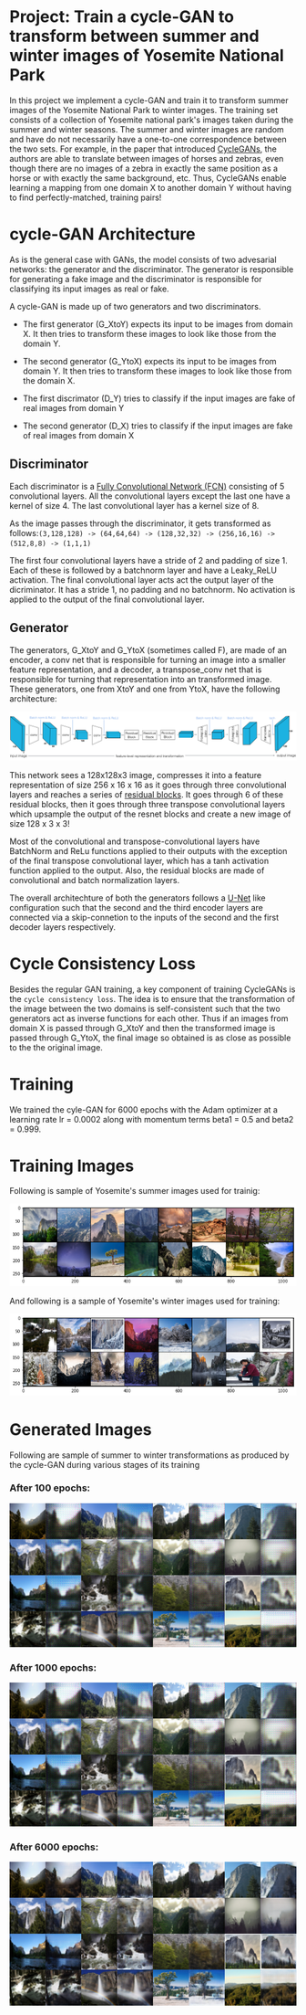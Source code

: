 # Project: Train a cycle-GAN to transform between summer and winter images of Yosemite National Park

In this project we implement a cycle-GAN and train it to transform summer images of the Yosemite National Park to winter images. The training set consists of a collection of Yosemite national park's images taken during the summer and winter seasons. The summer and winter images are random and have do not necessarily have a one-to-one correspondence between the two sets. For example, in the paper that introduced [CycleGANs](https://arxiv.org/abs/1703.10593), the authors are able to translate between images of horses and zebras, even though there are no images of a zebra in exactly the same position as a horse or with exactly the same background, etc. Thus, CycleGANs enable learning a mapping from one domain X to another domain Y without having to find perfectly-matched, training pairs!

# cycle-GAN Architecture

As is the general case with GANs, the model consists of two advesarial networks: the generator and the discriminator. The generator is responsible for generating a fake image and the discriminator is responsible for classifying its input images as real or fake. 

A cycle-GAN is made up of two generators and two discriminators. 

- The first generator (G_XtoY) expects its input to be images from domain X. It then tries to transform these images to look like those from the domain Y. 

- The second generator (G_YtoX) expects its input to be images from domain Y. It then tries to transform these images to look like those from the domain X.

- The first discrimator (D_Y) tries to classify if the input images are fake of real images from domain Y

- The second generator (D_X) tries to classify if the input images are fake of real images from domain X

## Discriminator

Each discriminator is a [Fully Convolutional Network (FCN)](https://arxiv.org/abs/1411.4038) consisting of 5 convolutional layers.  All the  convolutional layers except the last one have a kernel of size 4. The last convolutional layer has a kernel size of 8.

As the image passes through the discriminator, it gets  transformed as follows:```(3,128,128) -> (64,64,64) -> (128,32,32) -> (256,16,16) -> (512,8,8) -> (1,1,1)```

The first four convolutional layers have a stride of 2 and padding of size 1. Each of these is followed by a batchnorm layer and have a Leaky_ReLU activation. The final convolutional layer acts act the output layer of the dicriminator. It has a stride 1, no padding and no batchnorm. No activation is applied to the output of the final convolutional layer.

## Generator

The generators, G_XtoY and G_YtoX (sometimes called F), are made of an encoder, a conv net that is responsible for turning an image into a smaller feature representation, and a decoder, a transpose_conv net that is responsible for turning that representation into an transformed image. These generators, one from XtoY and one from YtoX, have the following architecture:

![gen](notebook_images/cyclegan_generator_ex.png)

This network sees a 128x128x3 image, compresses it into a feature representation of size 256 x 16 x 16 as it goes through three convolutional layers and reaches a series of [residual blocks](https://arxiv.org/abs/1512.03385). It goes through  6  of these residual blocks, then it goes through three transpose convolutional layers which upsample the output of the resnet blocks and create a new image of size 128 x 3 x 3!

Most of the convolutional and transpose-convolutional layers have BatchNorm and ReLu functions applied to their outputs with the exception of the final transpose convolutional layer, which has a tanh activation function applied to the output. Also, the residual blocks are made of convolutional and batch normalization layers.

The overall architechture of both the generators follows a [U-Net](https://arxiv.org/pdf/1505.04597.pdf) like configuration such that the second and the third encoder layers are connected via a skip-connetion to the inputs of the second and the first decoder layers respectively. 

# Cycle Consistency Loss
Besides the regular GAN training, a key component of training CycleGANs is the ```cycle consistency loss```. The idea is to ensure that the transformation of the image between the two domains is self-consistent such that the two generators act as inverse functions for each other. Thus if an images from domain X is passed through G_XtoY and then the transformed image is passed through G_YtoX, the final image so obtained is as close as possible to the the original image. 

# Training

We trained the cyle-GAN for 6000 epochs with the Adam optimizer at a learning rate lr = 0.0002 along with momentum terms beta1 = 0.5 and beta2 = 0.999.

# Training Images

Following is sample of Yosemite's summer images used for trainig:

![summertraining](notebook_images/SummerTrainingSample.png)

And following is a sample of Yosemite's winter images used for training:

![summertraining](notebook_images/WinterTrainingSample.png)

# Generated Images

Following are sample of summer to winter transformations as produced by the cycle-GAN during various stages of its training

### After 100 epochs:
![100e](notebook_images/sample-000100-X-Y.png)

### After 1000 epochs:
![1000e](notebook_images/sample-000100-X-Y.png)

### After 6000 epochs:
![6000e](notebook_images/sample-006000-X-Y.png)
